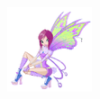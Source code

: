 
<div align="center" href="fairy-winx.gif" target="blank"><img align="center" src="fairy-winx.gif" width= "150" /></div>
<h2 align="center" When doubt, go digital> <h2/>

